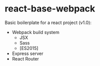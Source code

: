 # react-base-webpack

Basic boilerplate for a react project (v1.0):
- Webpack build system
  - JSX
  - Sass
  - [ES2015]
- Express server
- React Router
